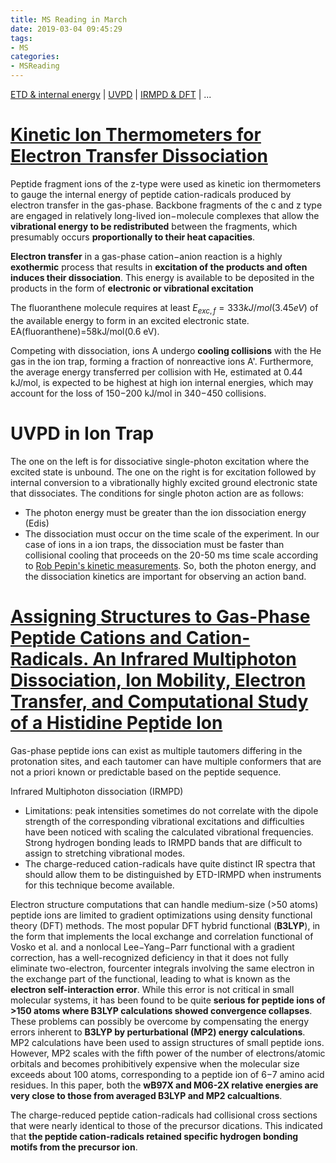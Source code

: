 ```yaml
---
title: MS Reading in March
date: 2019-03-04 09:45:29
tags:
- MS
categories:
- MSReading
---
```


[ETD & internal energy](#ETDE) | [UVPD](#uvpd) | [IRMPD & DFT](#irdft) | ...

# <jump id='ETDE'>[Kinetic Ion Thermometers for Electron Transfer Dissociation](https://pubs.acs.org/doi/abs/10.1021/jp510244d)</jump>

Peptide fragment ions of the z-type were used as kinetic ion thermometers to gauge the internal energy of peptide cation-radicals produced by electron transfer in the gas-phase. Backbone fragments of the c and z type are engaged in relatively long-lived ion−molecule complexes that allow the **vibrational energy to be redistributed** between the fragments, which presumably occurs **proportionally to their heat capacities**.

**Electron transfer** in a gas-phase cation−anion reaction is a highly **exothermic** process that results in **excitation of the products and often induces their dissociation**. This energy is available to be deposited in the products in the form of **electronic or vibrational excitation**

The fluoranthene molecule requires at least $E_{exc,f}=333kJ/mol (3.45eV)$ of the available energy to form in an excited electronic state. EA(fluoranthene)=58kJ/mol(0.6 eV).

Competing with dissociation, ions A undergo **cooling collisions** with the He gas in the ion trap, forming a fraction of nonreactive ions A'. Furthermore, the average energy transferred per collision with He, estimated at 0.44 kJ/mol, is expected to be highest at high ion internal energies, which may account for the loss of 150−200 kJ/mol in 340−450 collisions.


# <jump id='uvpd'>UVPD in Ion Trap</jump>

The one on  the left is for dissociative single-photon excitation where the excited state is unbound. The one on the right is for excitation followed by internal conversion to a vibrationally highly excited ground electronic state that dissociates.  The conditions for single photon action are as follows:
- The photon energy must be greater than the ion dissociation energy (Edis)
- The dissociation must occur on the time scale of the experiment.  In our case of ions in a ion traps, the dissociation must be faster than collisional cooling that proceeds on the 20-50 ms time scale according to [Rob Pepin's kinetic measurements](#ETDE).  So, both the photon energy, and the dissociation kinetics are important for observing an action band.

# <jump id='irdft'>[Assigning Structures to Gas-Phase Peptide Cations and Cation-Radicals. An Infrared Multiphoton Dissociation, Ion Mobility, Electron Transfer, and Computational Study of a Histidine Peptide Ion](https://pubs.acs.org/doi/abs/10.1021/jp3000784)</jump>

Gas-phase peptide ions can exist as multiple tautomers differing in the protonation sites, and each tautomer can have multiple conformers that are not a priori known or predictable based on the peptide sequence.

Infrared Multiphoton dissociation (IRMPD)
- Limitations: peak intensities sometimes do not correlate with the dipole strength of the corresponding vibrational excitations and difficulties have been noticed with scaling the calculated vibrational frequencies. Strong hydrogen bonding leads to IRMPD bands that are difficult to assign to stretching vibrational modes. 
- The charge-reduced cation-radicals have quite distinct IR spectra that should allow them to be distinguished by ETD-IRMPD when instruments for this technique become available.

Electron structure computations that can handle medium-size (>50 atoms) peptide ions are limited to gradient optimizations using density functional theory (DFT) methods. The most popular DFT hybrid functional (**B3LYP**), in the form that implements the local exchange and correlation functional of Vosko et al. and a nonlocal Lee−Yang−Parr functional with a gradient correction, has a well-recognized deficiency in that it does not fully eliminate two-electron, fourcenter integrals involving the same electron in the exchange part of the functional, leading to what is known as the **electron self-interaction error**. While this error is not critical in small molecular systems, it has been found to be quite **serious for peptide ions of >150 atoms where B3LYP calculations showed convergence collapses**. These problems can possibly be overcome by compensating the energy errors inherent to **B3LYP by perturbational (MP2) energy calculations**. MP2 calculations have been used to assign structures of small peptide ions. However, MP2 scales with the fifth power of the number of electrons/atomic orbitals and becomes prohibitively expensive when the molecular size exceeds about 100 atoms, corresponding to a peptide ion of 6−7 amino acid residues. In this paper, both the **wB97X and M06-2X relative energies are very close to those from averaged B3LYP and MP2 calcualtions**.

The charge-reduced peptide cation-radicals had collisional cross sections that were nearly identical to those of the precursor dications. This indicated that **the peptide cation-radicals retained specific hydrogen bonding motifs from the precursor ion**.

